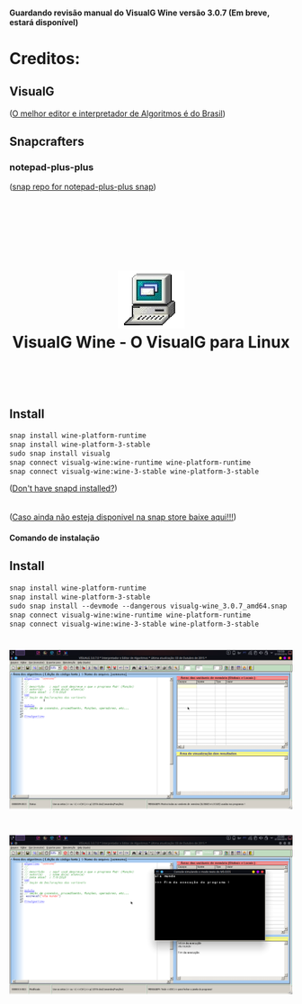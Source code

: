 

#### Guardando revisão manual do VisualG Wine versão 3.0.7 (Em breve, estará disponível)
# Creditos:

## VisualG
([O melhor editor e interpretador de Algoritmos é do Brasil](http://visualg3.com.br/))


## Snapcrafters
### notepad-plus-plus
([snap repo for notepad-plus-plus snap](https://github.com/pedroermarinho/notepad-plus-plus))

<h1 align="center">
  <br/>
  <br/>
  <br/>
  <img src="visualg.png" alt="VisualG Wine">
  <br/>
  VisualG Wine - O VisualG para Linux
  <br/>
  <br/>
  <br/> 
</h1>


## Install
    snap install wine-platform-runtime
    snap install wine-platform-3-stable
    sudo snap install visualg
    snap connect visualg-wine:wine-runtime wine-platform-runtime
    snap connect visualg-wine:wine-3-stable wine-platform-3-stable

([Don't have snapd installed?](https://snapcraft.io/docs/core/install))
<br/>
<br/>
<br/>
([Caso ainda não esteja disponivel na snap store baixe aqui!!!](https://github.com/pedroermarinho/visualg-wine/releases/download/v3.0.7/visualg-wine_3.0.7_amd64.snap))
#### Comando de instalação
## Install
    
    snap install wine-platform-runtime
    snap install wine-platform-3-stable
    sudo snap install --devmode --dangerous visualg-wine_3.0.7_amd64.snap
    snap connect visualg-wine:wine-runtime wine-platform-runtime
    snap connect visualg-wine:wine-3-stable wine-platform-3-stable
    
    
<h1 align="center">
  <img src="screenshot.png" alt="GIMP">
</h1>
<h1 align="center">
  <img src="screenshot2.png" alt="GIMP">
</h1>

